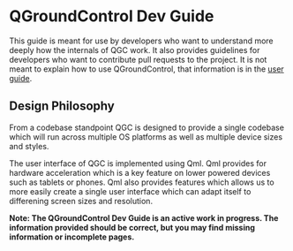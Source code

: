 # QGroundControl Dev Guide

This guide is meant for use by developers who want to understand more deeply how the internals of QGC work. It also provides guidelines for developers who want to contribute pull requests to the project. It is not meant to explain how to use QGroundControl, that information is in the [user guide](https://donlakeflyer.gitbooks.io/qgroundcontrol-user-guide/content/).

## Design Philosophy
From a codebase standpoint QGC is designed to provide a single codebase which will run across multiple OS platforms as well as multiple device sizes and styles.

The user interface of QGC is implemented using Qml. Qml provides for hardware acceleration which is a key feature on lower powered devices such as tablets or phones. Qml also provides features which allows us to more easily create a single user interface which can adapt itself to differening screen sizes and resolution.

**Note: The QGroundControl Dev Guide is an active work in progress. The information provided should be correct, but you may find missing information or incomplete pages.**
